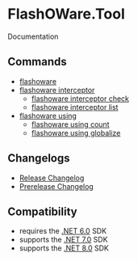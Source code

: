 # FlashOWare.Tool
Documentation

## Commands
- [flashoware](./commands/flashoware.md)
- [flashoware interceptor](./commands/flashoware-interceptor.md)
  - [flashoware interceptor check](./commands/flashoware-interceptor-check.md)
  - [flashoware interceptor list](./commands/flashoware-interceptor-list.md)
- [flashoware using](./commands/flashoware-using.md)
  - [flashoware using count](./commands/flashoware-using-count.md)
  - [flashoware using globalize](./commands/flashoware-using-globalize.md)

## Changelogs
- [Release Changelog](./CHANGELOG.md)
- [Prerelease Changelog](./CHANGELOG-Prerelease.md)

## Compatibility
- requires the [.NET 6.0](https://dotnet.microsoft.com/download/dotnet/6.0) SDK
- supports the [.NET 7.0](https://dotnet.microsoft.com/download/dotnet/7.0) SDK
- supports the [.NET 8.0](https://dotnet.microsoft.com/download/dotnet/8.0) SDK
